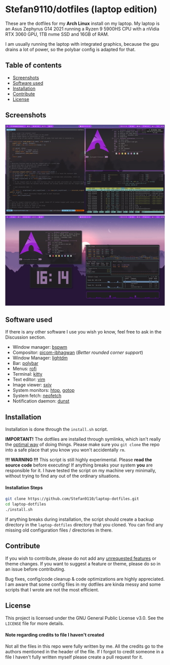 # Stefan9110/dotfiles (laptop edition)
These are the dotfiles for my **Arch Linux** install on my laptop.
My laptop is an Asus Zephyrus G14 2021 running a Ryzen 9 5900HS CPU with a nVidia RTX 3060 GPU, 1TB nvme SSD and 16GB of RAM. 

I am usually running the laptop with integrated graphics, because the gpu drains a lot of power, so the polybar config is adapted for that.

## Table of contents
* [Screenshots](#screenshots)
* [Software used](#software-used)
* [Installation](#installation)
* [Contribute](#contribute)
* [License](#license)

## Screenshots
![Screenshot 1](https://github.com/Stefan9110/laptop-dotfiles/blob/master/images/ss-1.png)
![Screenshot 2](https://github.com/Stefan9110/laptop-dotfiles/blob/master/images/ss-2.png)

## Software used
If there is any other software I use you wish yo know, feel free to ask in the Discussion section.
* Window manager: [bspwm](https://github.com/baskerville/bspwm)
* Compositor: [picom-ibhagwan](https://github.com/ibhagwan/picom) (*Better rounded corner support*)
* Window Manager: [lightdm](https://github.com/canonical/lightdm)
* Bar: [polybar](https://github.com/polybar/polybar)
* Menus: [rofi](https://github.com/davatorium/rofi)
* Terminal: [kitty](https://github.com/kovidgoyal/kitty)
* Text editor: [vim](https://github.com/vim/vim)
* Image viewer: [sxiv](https://github.com/muennich/sxiv)
* System monitors: [htop](https://github.com/htop-dev/htop), [gotop](https://github.com/cjbassi/gotop)
* System fetch: [neofetch](https://github.com/dylanaraps/neofetch)
* Notification daemon: [dunst](https://github.com/dunst-project/dunst)

## Installation
Installation is done through the `install.sh` script.

**IMPORTANT!** The dotfiles are installed through symlinks, which isn't really the [optimal way](https://wiki.archlinux.org/title/Dotfiles) of doing things. Please make sure you `git clone` the repo into a safe place that you know you won't accidentally `rm`.

**!!! WARNING !!!** This script is still highly experimental. Please **read the source code** before executing! If anything breaks your system **you** are responsible for it. I have tested the script on my machine very minimally, without trying to find any out of the ordinary situations.

#### Installation Steps
```sh
git clone https://github.com/Stefan9110/laptop-dotfiles.git
cd laptop-dotfiles
./install.sh
```

If anything breaks during installation, the script should create a backup directory in the `laptop-dotfiles` directory that you cloned. You can find any missing old configuration files / directories in there.

## Contribute
If you wish to contribute, please do not add any [unrequested features]() or theme changes. If you want to suggest a feature or theme, please do so in an issue before contributing.

Bug fixes, config/code cleanup & code optimizations are highly appreciated. I am aware that some config files in my dotfiles are kinda messy and some scripts that I wrote are not the most efficient.

## License
This project is licensed under the GNU General Public License v3.0. See the `LICENSE` file for more details.

#### Note regarding credits to file I haven't created
Not all the files in this repo were fully written by me. All the credits go to the authors mentioned in the header of the file. If I forgot to credit someone in a file I haven't fully written myself please create a pull request for it.
